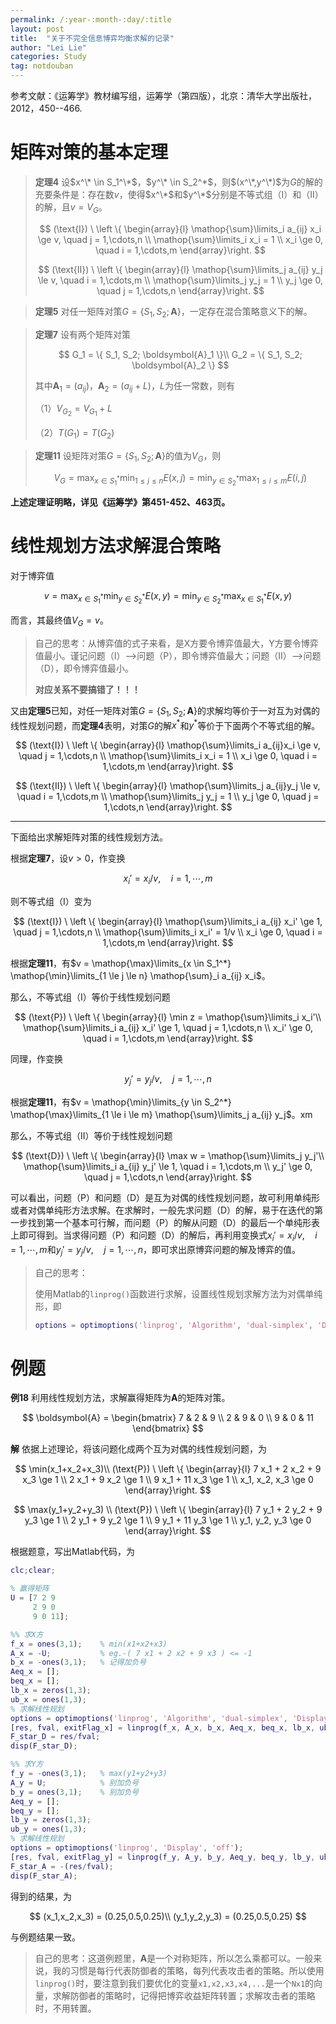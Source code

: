 ```yaml
---
permalink: /:year-:month-:day/:title
layout: post
title:  "关于不完全信息博弈均衡求解的记录"
author: "Lei Lie"
categories: Study
tag: notdouban 
---
```


参考文献：《运筹学》教材编写组，运筹学（第四版），北京：清华大学出版社，2012，450--466.

# 矩阵对策的基本定理

> **定理4** 设$x^\* \in S_1^\*$，$y^\* \in S_2^*$，则$(x^\*,y^\*)$为$G$的解的充要条件是：存在数$v$，使得$x^\*$和$y^\*$分别是不等式组（I）和（II）的解，且$v = V_G$。
> 
> $$
> (\text{I}) \ \left \{ \begin{array}{l}
> 	\mathop{\sum}\limits_i a_{ij} x_i \ge v, \quad j = 1,\cdots,n	\\
> 	\mathop{\sum}\limits_i x_i = 1	\\
> 	x_i \ge 0, \quad i = 1,\cdots,m
> \end{array}\right.
> $$
>
> $$
> (\text{II}) \ \left \{ \begin{array}{l}
> 	\mathop{\sum}\limits_j a_{ij} y_j \le v, \quad i = 1,\cdots,m	\\
> 	\mathop{\sum}\limits_j y_j = 1	\\
> 	y_j \ge 0, \quad j = 1,\cdots,n
> \end{array}\right.
> $$

> **定理5** 对任一矩阵对策$G=\{S_1,S_2;\boldsymbol{A}\}$，一定存在混合策略意义下的解。

> **定理7** 设有两个矩阵对策
> 
> $$
> G_1 = \{ S_1, S_2; \boldsymbol{A}_1 \}\\
> G_2 = \{ S_1, S_2; \boldsymbol{A}_2 \}
> $$
> 
> 其中$\boldsymbol{A}_1 = (a_{ij})$，$\boldsymbol{A}_2 = (a_{ij}+L)$，$L$为任一常数，则有
>
> （1）$V_{G_2}=V_{G_1} + L$
>
> （2）$T(G_1) = T(G_2)$

> **定理11** 设矩阵对策$G=\{S_1,S_2;\boldsymbol{A}\}$的值为$V_G$，则
> 
> $$
> V_G = \max_{x \in S_1^*} \min_{1 \le j \le n} E(x,j) = \min_{y \in S_2^*} \max_{1 \le i \le m} E(i,j)
> $$

**上述定理证明略，详见《运筹学》第451-452、463页。**

# 线性规划方法求解混合策略

对于博弈值

$$
v = \max_{x \in S_1^*} \min_{y \in S_2^*} E(x,y) = \min_{y \in S_2^*} \max_{x \in S_1^*} E(x,y)
$$

而言，其最终值$V_G = v$。

> 自己的思考：从博弈值的式子来看，是X方要令博弈值最大，Y方要令博弈值最小。谨记问题（I）——>问题（P），即令博弈值最大；问题（II）——>问题（D），即令博弈值最小。
>
> **对应关系不要搞错了！！！**

又由**定理5**已知，对任一矩阵对策$G=\{S_1,S_2;\boldsymbol{A}\}$的求解均等价于一对互为对偶的线性规划问题，而**定理4**表明，对策$G$的解$x^*$和$y^*$等价于下面两个不等式组的解。

$$
(\text{I}) \ \left \{ \begin{array}{l}
	\mathop{\sum}\limits_i a_{ij}x_i \ge v, \quad j = 1,\cdots,n	\\
	\mathop{\sum}\limits_i x_i = 1	\\
	x_i \ge 0, \quad i = 1,\cdots,m
\end{array}\right.
$$

$$
(\text{II}) \ \left \{ \begin{array}{l}
	\mathop{\sum}\limits_j a_{ij}y_j \le v, \quad i = 1,\cdots,m	\\
	\mathop{\sum}\limits_j y_j = 1	\\
	y_j \ge 0, \quad j = 1,\cdots,n
\end{array}\right.
$$

---

下面给出求解矩阵对策的线性规划方法。

根据**定理7**，设$v > 0$，作变换

$$
x_i' = x_i / v, \quad i = 1,\cdots,m
$$

则不等式组（I）变为

$$
(\text{I}) \ \left \{ \begin{array}{l}
	\mathop{\sum}\limits_i a_{ij} x_i' \ge 1, \quad j = 1,\cdots,n	\\
	\mathop{\sum}\limits_i x_i' = 1/v	\\
	x_i \ge 0, \quad i = 1,\cdots,m
\end{array}\right.
$$

根据**定理11**，有$v = \mathop{\max}\limits_{x \in S_1^*} \mathop{\min}\limits_{1 \le j \le n} \mathop{\sum}_i a_{ij} x_i$。

那么，不等式组（I）等价于线性规划问题

$$
(\text{P}) \ \left \{ \begin{array}{l}
	\min z = \mathop{\sum}\limits_i x_i'\\
	\mathop{\sum}\limits_i a_{ij} x_i' \ge 1, \quad j = 1,\cdots,n	\\
	x_i' \ge 0, \quad i = 1,\cdots,m
\end{array}\right.
$$

同理，作变换

$$
y_j' = y_j / v,\quad j = 1,\cdots,n
$$

根据**定理11**，有$v = \mathop{\min}\limits_{y \in S_2^*} \mathop{\max}\limits_{1 \le i \le m} \mathop{\sum}\limits_j a_{ij} y_j$。xm

那么，不等式组（II）等价于线性规划问题

$$
(\text{D}) \ \left \{ \begin{array}{l}
	\max w = \mathop{\sum}\limits_j y_j'\\
	\mathop{\sum}\limits_i a_{ij} y_j' \le 1, \quad i = 1,\cdots,m	\\
	y_j' \ge 0, \quad j = 1,\cdots,n
\end{array}\right.
$$

可以看出，问题（P）和问题（D）是互为对偶的线性规划问题，故可利用单纯形或者对偶单纯形方法求解。在求解时，一般先求问题（D）的解，易于在迭代的第一步找到第一个基本可行解，而问题（P）的解从问题（D）的最后一个单纯形表上即可得到。当求得问题（P）和问题（D）的解后，再利用变换式$x_i' = x_i / v, \quad i = 1,\cdots,m$和$y_j' = y_j / v,\quad j = 1,\cdots,n$，即可求出原博弈问题的解及博弈的值。

> 自己的思考：
>
> 使用Matlab的`linprog()`函数进行求解，设置线性规划求解方法为对偶单纯形，即
>
> ```matlab
> options = optimoptions('linprog', 'Algorithm', 'dual-simplex', 'Display', 'off');
> ```

# 例题

**例18** 利用线性规划方法，求解赢得矩阵为$\boldsymbol{A}$的矩阵对策。

$$
\boldsymbol{A} = \begin{bmatrix}
7 & 2 & 9 \\
2 & 9 & 0 \\
9 & 0 & 11
\end{bmatrix}
$$

**解** 依据上述理论，将该问题化成两个互为对偶的线性规划问题，为

$$
\min(x_1+x_2+x_3)\\
(\text{P}) \ \left \{ \begin{array}{l}
	7 x_1 + 2 x_2 + 9 x_3 \ge 1 \\
	2 x_1 + 9 x_2  \ge 1 \\
	9 x_1 + 11 x_3 \ge 1 \\
	x_1, x_2, x_3 \ge 0
\end{array}\right.
$$

$$
\max(y_1+y_2+y_3) \\
(\text{P}) \ \left \{ \begin{array}{l}
    7 y_1 + 2 y_2 + 9 y_3 \ge 1 \\
    2 y_1 + 9 y_2  \ge 1 \\
    9 y_1 + 11 y_3 \ge 1 \\
    y_1, y_2, y_3 \ge 0
\end{array}\right.
$$

根据题意，写出Matlab代码，为

```matlab
clc;clear;

% 赢得矩阵
U = [7 2 9
     2 9 0
     9 0 11];

%% 求X方
f_x = ones(3,1);    % min(x1+x2+x3)
A_x = -U;           % eg.-( 7 x1 + 2 x2 + 9 x3 ) <= -1
b_x = -ones(3,1);   % 记得加负号
Aeq_x = [];
beq_x = [];
lb_x = zeros(1,3);
ub_x = ones(1,3);
% 求解线性规划
options = optimoptions('linprog', 'Algorithm', 'dual-simplex', 'Display', 'off');
[res, fval, exitFlag_x] = linprog(f_x, A_x, b_x, Aeq_x, beq_x, lb_x, ub_x, options);
F_star_D = res/fval;
disp(F_star_D);

%% 求Y方
f_y = -ones(3,1);   % max(y1+y2+y3)
A_y = U;            % 别加负号
b_y = ones(3,1);    % 别加负号
Aeq_y = [];
beq_y = [];
lb_y = zeros(1,3);
ub_y = ones(1,3);
% 求解线性规划
options = optimoptions('linprog', 'Display', 'off');
[res, fval, exitFlag_y] = linprog(f_y, A_y, b_y, Aeq_y, beq_y, lb_y, ub_y, options);
F_star_A = -(res/fval);
disp(F_star_A);
```

得到的结果，为

$$
(x_1,x_2,x_3) = (0.25,0.5,0.25)\\
(y_1,y_2,y_3) = (0.25,0.5,0.25)
$$

与例题结果一致。

> 自己的思考：这道例题里，$\boldsymbol{A}$是一个对称矩阵，所以怎么乘都可以。一般来说，我的习惯是每行代表防御者的策略，每列代表攻击者的策略。所以使用`linprog()`时，要注意到我们要优化的变量`x1,x2,x3,x4,...`是一个`Nx1`的向量，求解防御者的策略时，记得把博弈收益矩阵转置；求解攻击者的策略时，不用转置。